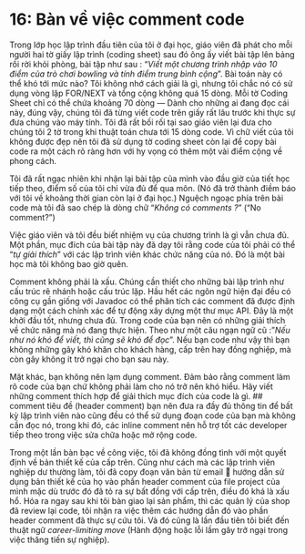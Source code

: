 # 16: Bàn về việc comment code

Trong lớp học lập trình đầu tiên của tôi ở đại học, giáo viên đã phát cho mỗi người hai tờ giấy lập trình (coding sheet) sau đó ông ấy viết bài tập lên bảng rồi rời khỏi phòng, bài tập như sau :
“*Viết một chương trình nhập vào 10 điểm của trò chơi bowling và tính điểm trung bình cộng*”. Bài toán này có thể khó tới mức nào? Tôi không nhớ cách giải là gì, nhưng tôi chắc nó có sử dụng vòng lặp FOR/NEXT và tổng cộng không quá 15 dòng. Mỗi tờ Coding Sheet chỉ có thể chứa khoảng 70 dòng — Dành cho những ai đang đọc cái này, đúng vậy, chúng tôi đã từng viết code trên giấy rất lâu trước khi thực sự đưa chúng vào máy tính. Tôi đã rất bối rối tại sao giáo viên lại đưa cho chúng tôi 2 tờ trong khi thuật toán chưa tới 15 dòng code. Vì chữ viết của tôi không được đẹp nên tôi đã sử dụng tờ coding sheet còn lại để copy bài code ra một cách rõ ràng hơn với hy vọng có thêm một vài điểm cộng về phong cách.

Tôi đã rất ngạc nhiên khi nhận lại bài tập của mình vào đầu giờ của tiết học tiếp theo, điểm số của tôi chỉ vừa đủ để qua môn. (Nó đã trở thành điềm báo với tôi về khoảng thời gian còn lại ở đại học.) Nguệch ngoạc phía trên bài code mà tôi đã sao chép là dòng chữ “*Không có comments ?*” (“No comment?”)

Việc giáo viên và tôi đều biết nhiệm vụ của chương trình là gì vẫn chưa đủ. Một phần, mục đích của bài tập này đã dạy tôi rằng code của tôi phải có thể “*tự giải thích*” với các lập trình viên khác chức năng của nó. Đó là một bài học mà tôi không bao giờ quên.

Comment không phải là xấu. Chúng cần thiết cho những bài lập trình như cấu trúc rẽ nhánh hoặc cấu trúc lặp. Hầu hết các ngôn ngữ hiện đại đều có công cụ gần giống với Javadoc có thể phân tích các comment đã được định dạng một cách chính xác để tự động xây dựng một thư mục API. Đây là một khởi đầu tốt, nhưng chưa đủ. Trong code của bạn nên có những giải thích về chức năng mà nó đang thực hiện. Theo như một câu ngạn ngữ cũ :”*Nếu như nó khó để viết, thì cũng sẽ khó để đọc*”. Nếu bạn code như vậy thì bạn không những gây khó khăn cho khách hàng, cấp trên hay đồng nghiệp, mà còn gây không ít trở ngại cho bạn sau này.

Mặt khác, bạn không nên lạm dụng comment. Đảm bảo rằng comment làm rõ code của bạn chứ không phải làm cho nó trở nên khó hiểu. Hãy viết những comment thích hợp để giải thích mục đích của code là gì. ## comment tiêu đề (header comment) bạn nên đưa ra đầy đủ thông tin để bất kỳ lập trình viên nào cũng đều có thể sử dụng đoạn code của bạn mà không cần đọc nó, trong khi đó, các inline comment nên hỗ trợ tốt các developer tiếp theo trong việc sửa chữa hoặc mở rộng code.

Trong một lần bàn bạc về công việc, tôi đã không đồng tình với một quyết định về bản thiết kế của cấp trên. Cũng như cách mà các lập trình viên nghiệp dư thường làm, tôi đã copy đoạn văn bản từ email 📮 hướng dẫn sử dụng bản thiết kế của họ vào phần header comment của file project của mình mặc dù trước đó đã tỏ ra sự bất đồng với cấp trên, điều đó khá là xấu hổ. Hóa ra ngay sau khi tôi bàn giao lại sản phẩm, thì các quản lý của shop đã review lại code, tôi nhận ra việc thêm các hướng dẫn đó vào phần header comment đã thực sự cứu tôi. Và đó cũng là lần đầu tiên tôi biết đến thuật ngữ *career-limiting move* (Hành động hoặc lỗi lầm gây trở ngại trong việc thăng tiến sự nghiệp).